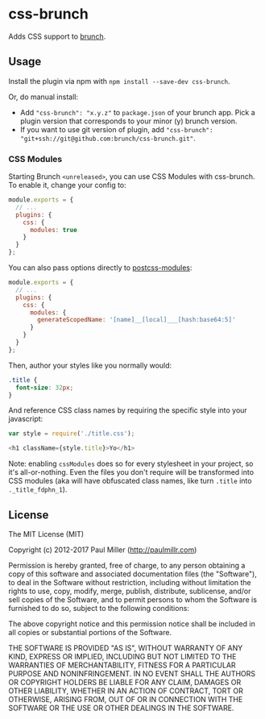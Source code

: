 # css-brunch

Adds CSS support to [brunch](http://brunch.io).

## Usage

Install the plugin via npm with `npm install --save-dev css-brunch`.

Or, do manual install:

* Add `"css-brunch": "x.y.z"` to `package.json` of your brunch app. Pick a plugin version that corresponds to your minor (y) brunch version.
* If you want to use git version of plugin, add
`"css-brunch": "git+ssh://git@github.com:brunch/css-brunch.git"`.

### CSS Modules

Starting Brunch `<unreleased>`, you can use CSS Modules with css-brunch. To enable it, change your config to:

```js
module.exports = {
  // ...
  plugins: {
    css: {
      modules: true
    }
  }
};
```

You can also pass options directly to [postcss-modules](https://github.com/css-modules/postcss-modules):

```js
module.exports = {
  // ...
  plugins: {
    css: {
      modules: {
        generateScopedName: '[name]__[local]___[hash:base64:5]'
      }
    }
  }
};
```

Then, author your styles like you normally would:

```css
.title {
  font-size: 32px;
}
```

And reference CSS class names by requiring the specific style into your javascript:

```js
var style = require('./title.css');

<h1 className={style.title}>Yo</h1>
```

Note: enabling `cssModules` does so for every stylesheet in your project, so it's all-or-nothing. Even the files you don't require will be transformed into CSS modules (aka will have obfuscated class names, like turn `.title` into `._title_fdphn_1`).

## License

The MIT License (MIT)

Copyright (c) 2012-2017 Paul Miller (http://paulmillr.com)

Permission is hereby granted, free of charge, to any person obtaining a copy
of this software and associated documentation files (the "Software"), to deal
in the Software without restriction, including without limitation the rights
to use, copy, modify, merge, publish, distribute, sublicense, and/or sell
copies of the Software, and to permit persons to whom the Software is
furnished to do so, subject to the following conditions:

The above copyright notice and this permission notice shall be included in
all copies or substantial portions of the Software.

THE SOFTWARE IS PROVIDED "AS IS", WITHOUT WARRANTY OF ANY KIND, EXPRESS OR
IMPLIED, INCLUDING BUT NOT LIMITED TO THE WARRANTIES OF MERCHANTABILITY,
FITNESS FOR A PARTICULAR PURPOSE AND NONINFRINGEMENT. IN NO EVENT SHALL THE
AUTHORS OR COPYRIGHT HOLDERS BE LIABLE FOR ANY CLAIM, DAMAGES OR OTHER
LIABILITY, WHETHER IN AN ACTION OF CONTRACT, TORT OR OTHERWISE, ARISING FROM,
OUT OF OR IN CONNECTION WITH THE SOFTWARE OR THE USE OR OTHER DEALINGS IN
THE SOFTWARE.
